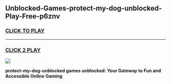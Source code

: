 
## Unblocked-Games-protect-my-dog-unblocked-Play-Free-p6znv
<h3>
<a href="https://premium76.site?title=protect-my-dog-unblocked&ref=20M">CLICK TO PLAY</a></h3>
<hr>

<h3>
<a href="https://premium76.site?title=protect-my-dog-unblocked&ref=20M">CLICK 2 PLAY</a>
  
</h3>

<a href="https://premium76.site?title=protect-my-dog-unblocked&ref=19M"><img src="https://clearcache.store/games.png"></a>


**protect-my-dog-unblocked games unblocked: Your Gateway to Fun and Accessible Online Gaming**
